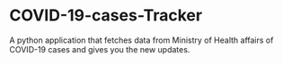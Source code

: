 # COVID-19-cases-Tracker
A python application that fetches data from Ministry of Health affairs of COVID-19 cases and gives you the new updates.
